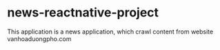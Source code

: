 # news-reactnative-project
This application is a news application, which crawl content from website vanhoaduongpho.com
